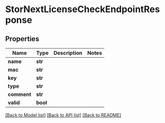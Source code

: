 # StorNextLicenseCheckEndpointResponse


## Properties

Name | Type | Description | Notes
------------ | ------------- | ------------- | -------------
**name** | **str** |  | 
**mac** | **str** |  | 
**key** | **str** |  | 
**type** | **str** |  | 
**comment** | **str** |  | 
**valid** | **bool** |  | 

[[Back to Model list]](../#documentation-for-models) [[Back to API list]](../#documentation-for-api-endpoints) [[Back to README]](../)


